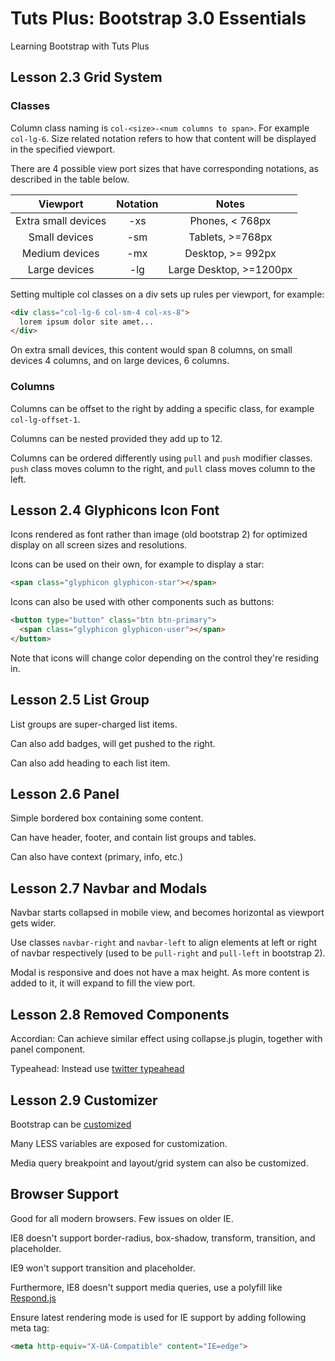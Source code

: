# Tuts Plus: Bootstrap 3.0 Essentials

Learning Bootstrap with Tuts Plus

## Lesson 2.3 Grid System

### Classes

Column class naming is `col-<size>-<num columns to span>`. For example `col-lg-6`.
Size related notation refers to how that content will be displayed in the specified viewport.

There are 4 possible view port sizes that have corresponding notations, as described in the table below.

| Viewport             | Notation  | Notes                              |
|:-:                   |:-:        |:-:                                 |
|  Extra small devices | -xs       | Phones, < 768px                    |
|  Small devices       | -sm       | Tablets, >=768px                   |
|  Medium devices      | -mx       | Desktop, >= 992px                  |
|   Large devices      | -lg       | Large Desktop, >=1200px            |

Setting multiple col classes on a div sets up rules per viewport, for example:

  ```html
  <div class="col-lg-6 col-sm-4 col-xs-8">
    lorem ipsum dolor site amet...
  </div>
  ```

On extra small devices, this content would span 8 columns, on small devices 4 columns, and on large devices, 6 columns.

### Columns

Columns can be offset to the right by adding a specific class, for example `col-lg-offset-1`.

Columns can be nested provided they add up to 12.

Columns can be ordered differently using `pull` and `push` modifier classes.
`push` class moves column to the right, and `pull` class moves column to the left.

## Lesson 2.4 Glyphicons Icon Font

Icons rendered as font rather than image (old bootstrap 2) for optimized display on all screen sizes and resolutions.

Icons can be used on their own, for example to display a star:

  ```html
  <span class="glyphicon glyphicon-star"></span>
  ```

Icons can also be used with other components such as buttons:

  ```html
  <button type="button" class="btn btn-primary">
    <span class="glyphicon glyphicon-user"></span>
  </button>
  ```

Note that icons will change color depending on the control they're residing in.

## Lesson 2.5 List Group

List groups are super-charged list items.

Can also add badges, will get pushed to the right.

Can also add heading to each list item.

## Lesson 2.6 Panel

Simple bordered box containing some content.

Can have header, footer, and contain list groups and tables.

Can also have context (primary, info, etc.)

## Lesson 2.7 Navbar and Modals

Navbar starts collapsed in mobile view, and becomes horizontal as viewport gets wider.

Use classes `navbar-right` and `navbar-left` to align elements at left or right of navbar respectively
(used to be `pull-right` and `pull-left` in bootstrap 2).

Modal is responsive and does not have a max height. As more content is added to it, it will expand to fill the view port.

## Lesson 2.8 Removed Components

Accordian: Can achieve similar effect using collapse.js plugin, together with panel component.

Typeahead: Instead use [twitter typeahead](https://github.com/twitter/typeahead.js/)

## Lesson 2.9 Customizer

Bootstrap can be [customized](http://getbootstrap.com/customize/)

Many LESS variables are exposed for customization.

Media query breakpoint and layout/grid system can also be customized.

## Browser Support

Good for all modern browsers.  Few issues on older IE.

IE8 doesn't support border-radius, box-shadow, transform, transition, and placeholder.

IE9 won't support transition and placeholder.

Furthermore, IE8 doesn't support media queries, use a polyfill like [Respond.js](https://github.com/scottjehl/Respond)

Ensure latest rendering mode is used for IE support by adding following meta tag:

  ```html
  <meta http-equiv="X-UA-Compatible" content="IE=edge">
  ```